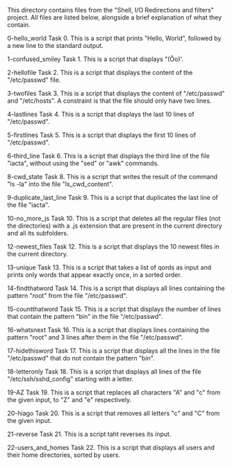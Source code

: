 This directory contains files from the "Shell, I/O Redirections and filters" project.
All files are listed below, alongside a brief explanation of what they contain.

0-hello_world
Task 0. This is a script that prints "Hello, World", followed by a new line to the standard output.

1-confused_smiley
Task 1. This is a script that displays "(Ôo)'.

2-hellofile
Task 2. This is a script that displays the content of the "/etc/passwd" file.

3-twofiles
Task 3. This is a script that displays the content of "/etc/passwd" and "/etc/hosts". A constraint is that the file should only have two lines.

4-lastlines
Task 4. This is a script that displays the last 10 lines of "/etc/passwd".

5-firstlines
Task 5. This is a script that displays the first 10 lines of "/etc/passwd".

6-third_line
Task 6. This is a script that displays the third line of the file "iacta", without using the "sed" or "awk" commands.

8-cwd_state
Task 8. This is a script that writes the result of the command "ls -la" into the file "ls_cwd_content".

9-duplicate_last_line
Task 9. This is a script that duplicates the last line of the file "iacta".

10-no_more_js
Task 10. This is a script that deletes all the regular files (not the directories) with a .js extension that are present in the current directory and all its subfolders.

12-newest_files
Task 12. This is a script that displays the 10 newest files in the current directory.

13-unique
Task 13. This is a script that takes a list of qords as input and prints only words that appear exactly once, in a sorted order.

14-findthatword
Task 14. This is a script that displays all lines containing the pattern "root" from the file "/etc/passwd".

15-countthatword
Task 15. This is a script that displays the number of lines that contain the pattern "bin" in the file "/etc/passwd".

16-whatsnext
Task 16. This is a script that displays lines containing the pattern "root" and 3 lines after them in the file "/etc/passwd".

17-hidethisword
Task 17. This is a script that displays all the lines in the file "/etc/passwd" that do not contain the pattern "bin".

18-letteronly
Task 18. This is a script that displays all lines of the file "/etc/ssh/sshd_config" starting with a letter.

19-AZ
Task 19. This is a script that replaces all characters "A" and "c" from the given input, to "Z" and "e" respectively.

20-hiago
Task 20. This is a script that removes all letters "c" and "C" from the given input.

21-reverse
Task 21. This is a script taht reverses its input.

22-users_and_homes
Task 22. This is a script that displays all users and their home directories, sorted by users.
